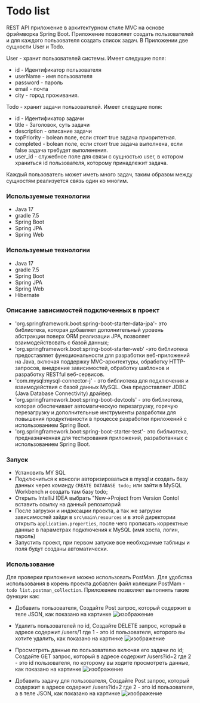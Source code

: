 # Todo list
REST API приложение в архитектурном стиле MVC на основе фрэймворка
Spring Boot.
Приложение позволяет создать пользователей и для каждого пользователя создать список задач.
В Приложении две сущности User и Todo. 

User - хранит пользователей системы. Имеет следущие поля:
* id - Идентификатор пользователя
* userName - имя пользователя
* password - пароль
* email - почта
* city - город проживания.

Todo - хранит задачи пользователей. Имеет следущие поля:
* id - Идентификатор задачи
* title - Заголовок, суть задачи
* description - описание задачи
* topPriority - bolean поле, если стоит true задача приоритетная.
* completed - bolean поле, если стоит true задача выполнена, если false задача требудет выполенения.
* user_id - служебное поле для связи с сущностью user, в котором храниться id пользователя, которому принадлежит задача.

Каждый пользователь может иметь много задач, таким образом между сущностям реализуется связь один ко многим.




### Используемые технологии
* Java 17
* gradle 7.5
* Spring Boot
* Spring JPA
* Spring Web

### Используемые технологии
* Java 17
* gradle 7.5
* Spring Boot
* Spring JPA
* Spring Web
* Hibernate

### Описание зависимостей подключенных в проект
* 'org.springframework.boot:spring-boot-starter-data-jpa'- это библиотека, которая добавляет дополнительный уровень абстракции поверх ORM реализации JPA, позволяет взаимодействовать с базой данных;
* 'org.springframework.boot:spring-boot-starter-web' -это библиотека  предоставляет функциональности для разработки веб-приложений на Java, включая поддержку MVC-архитектуры, обработку HTTP-запросов, внедрение зависимостей, обработку шаблонов и разработку RESTful веб-сервисов.
* 'com.mysql:mysql-connector-j' - это библиотека для подключения и взаимодействия с базой данных MySQL. Она предоставляет JDBC (Java Database Connectivity) драйвер.
* 'org.springframework.boot:spring-boot-devtools' - это библиотека, которая обеспечивает автоматическую перезагрузку, горячую перезагрузку и дополнительные инструменты разработки для повышения продуктивности в процессе разработки приложений с использованием Spring Boot.
* 'org.springframework.boot:spring-boot-starter-test'- это библиотека, предназначенная для тестирования приложений, разработанных с использованием Spring Boot. 


### Запуск
* Установить MY SQL
* Подключиться к консоли авторизироваться в mysql и создать базу данных через команду
  `CREATE DATABASE todo;`  или зайти в MySQL Workbench и создать там базу todo;
* Открыть IntelliJ IDEA выбрать "New->Project from Version Contol вставить ссылку на данный репозиторий
* После загрузки и индэксации проекта, а так же загрузки зависимостей зайди в `src\main\resources` и в этой директории открыть `application.properties`, после чего прописать корректные данные в параметрах подключения к MySQL (имя хоста, логин, пароль)
* Запустить проект, при первом запуске все необходимые таблицы и поля будут созданы автоматически. 

### Использование
Для проверки приложения можно использовать PostMan.
Для удобства использования в корень проекта добавлен файл колекции PostMam - `todo list.postman_collection`.
Приложение позволяет выполнять такие функции как:
* Добавить пользователя,
  Создайте Post запрос, который содержит в теле JSON, как показано на картинке
  ![изображение](https://github.com/SHiCKn1/todo_list/assets/51369550/58dad1c8-1b00-484b-ad15-0473bcf788cc)

* Удалить пользователей по id,
  Создайте DELETE запрос, который в адресе содержит /users/1 где 1 - это id пользователя, которого вы хотите удалить, как показано на картинке
  ![изображение](https://github.com/SHiCKn1/todo_list/assets/51369550/a0d7a656-ba1c-486c-9dd4-eb324263a422)

* Просмотреть данные по пользователю включая его задачи по id;
  Создайте GET запрос, который в адресе содержит /users?id=2 где 2 - это id пользователя, по которому вы ходите просмотреть данные, как показано на картинке
  ![изображение](https://github.com/SHiCKn1/todo_list/assets/51369550/2d57fc5f-3b24-4f24-8bf6-7ae67e5a57f5)

* Добавить задачу для пользователя,
  Создайте Post запрос,  который содержит в адресе содержит /users?id=2 где 2 - это id пользователя, а в теле JSON, как показано на картинке
  ![изображение](https://github.com/SHiCKn1/todo_list/assets/51369550/85d2789b-b421-4b0f-ac5e-4a887dcccdc3)

  





